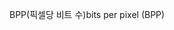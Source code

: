 <span data-ttu-id="a9a85-101">BPP(픽셀당 비트 수)</span><span class="sxs-lookup"><span data-stu-id="a9a85-101">bits per pixel (BPP)</span></span>